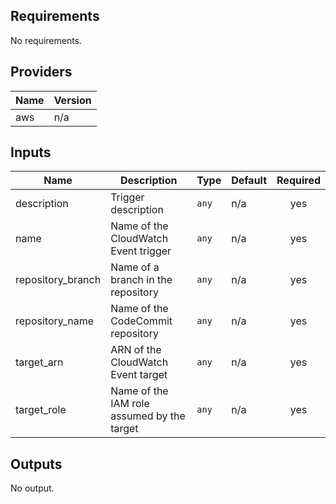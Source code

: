 ## Requirements

No requirements.

## Providers

| Name | Version |
|------|---------|
| aws | n/a |

## Inputs

| Name | Description | Type | Default | Required |
|------|-------------|------|---------|:--------:|
| description | Trigger description | `any` | n/a | yes |
| name | Name of the CloudWatch Event trigger | `any` | n/a | yes |
| repository\_branch | Name of a branch in the repository | `any` | n/a | yes |
| repository\_name | Name of the CodeCommit repository | `any` | n/a | yes |
| target\_arn | ARN of the CloudWatch Event target | `any` | n/a | yes |
| target\_role | Name of the IAM role assumed by the target | `any` | n/a | yes |

## Outputs

No output.

